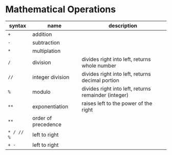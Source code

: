 # Mathematical Operations
| syntax | name | description |
|--------|------|-------------|
| `+`  | addition |
| `-`  | subtraction |
| `*`  | multiplation |
| `/`  | division     |   divides right into left, returns whole number |
| `//` | integer division  |  divides right into left, returns decimal portion     |
| `%` |  modulo       |       divides right into left, returns remainder (integer) |
| `**`  | exponentiation   |   raises left to the power of the right |
| `**` | order of precedence |
| `* / // %`| left to right |
| `+ -` | left to right